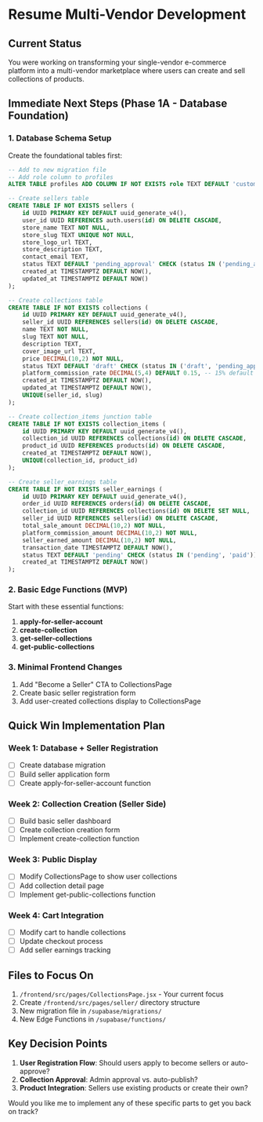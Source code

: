 # Resume Multi-Vendor Development

## Current Status
You were working on transforming your single-vendor e-commerce platform into a multi-vendor marketplace where users can create and sell collections of products.

## Immediate Next Steps (Phase 1A - Database Foundation)

### 1. Database Schema Setup
Create the foundational tables first:

```sql
-- Add to new migration file
-- Add role column to profiles
ALTER TABLE profiles ADD COLUMN IF NOT EXISTS role TEXT DEFAULT 'customer' CHECK (role IN ('customer', 'seller', 'admin'));

-- Create sellers table
CREATE TABLE IF NOT EXISTS sellers (
    id UUID PRIMARY KEY DEFAULT uuid_generate_v4(),
    user_id UUID REFERENCES auth.users(id) ON DELETE CASCADE,
    store_name TEXT NOT NULL,
    store_slug TEXT UNIQUE NOT NULL,
    store_logo_url TEXT,
    store_description TEXT,
    contact_email TEXT,
    status TEXT DEFAULT 'pending_approval' CHECK (status IN ('pending_approval', 'active', 'suspended')),
    created_at TIMESTAMPTZ DEFAULT NOW(),
    updated_at TIMESTAMPTZ DEFAULT NOW()
);

-- Create collections table
CREATE TABLE IF NOT EXISTS collections (
    id UUID PRIMARY KEY DEFAULT uuid_generate_v4(),
    seller_id UUID REFERENCES sellers(id) ON DELETE CASCADE,
    name TEXT NOT NULL,
    slug TEXT NOT NULL,
    description TEXT,
    cover_image_url TEXT,
    price DECIMAL(10,2) NOT NULL,
    status TEXT DEFAULT 'draft' CHECK (status IN ('draft', 'pending_approval', 'active', 'rejected', 'inactive')),
    platform_commission_rate DECIMAL(5,4) DEFAULT 0.15, -- 15% default
    created_at TIMESTAMPTZ DEFAULT NOW(),
    updated_at TIMESTAMPTZ DEFAULT NOW(),
    UNIQUE(seller_id, slug)
);

-- Create collection_items junction table
CREATE TABLE IF NOT EXISTS collection_items (
    id UUID PRIMARY KEY DEFAULT uuid_generate_v4(),
    collection_id UUID REFERENCES collections(id) ON DELETE CASCADE,
    product_id UUID REFERENCES products(id) ON DELETE CASCADE,
    created_at TIMESTAMPTZ DEFAULT NOW(),
    UNIQUE(collection_id, product_id)
);

-- Create seller_earnings table
CREATE TABLE IF NOT EXISTS seller_earnings (
    id UUID PRIMARY KEY DEFAULT uuid_generate_v4(),
    order_id UUID REFERENCES orders(id) ON DELETE CASCADE,
    collection_id UUID REFERENCES collections(id) ON DELETE SET NULL,
    seller_id UUID REFERENCES sellers(id) ON DELETE CASCADE,
    total_sale_amount DECIMAL(10,2) NOT NULL,
    platform_commission_amount DECIMAL(10,2) NOT NULL,
    seller_earned_amount DECIMAL(10,2) NOT NULL,
    transaction_date TIMESTAMPTZ DEFAULT NOW(),
    status TEXT DEFAULT 'pending' CHECK (status IN ('pending', 'paid')),
    created_at TIMESTAMPTZ DEFAULT NOW()
);
```

### 2. Basic Edge Functions (MVP)
Start with these essential functions:

1. **apply-for-seller-account**
2. **create-collection** 
3. **get-seller-collections**
4. **get-public-collections**

### 3. Minimal Frontend Changes
1. Add "Become a Seller" CTA to CollectionsPage
2. Create basic seller registration form
3. Add user-created collections display to CollectionsPage

## Quick Win Implementation Plan

### Week 1: Database + Seller Registration
- [ ] Create database migration
- [ ] Build seller application form
- [ ] Create apply-for-seller-account function

### Week 2: Collection Creation (Seller Side)
- [ ] Build basic seller dashboard
- [ ] Create collection creation form
- [ ] Implement create-collection function

### Week 3: Public Display
- [ ] Modify CollectionsPage to show user collections
- [ ] Add collection detail page
- [ ] Implement get-public-collections function

### Week 4: Cart Integration
- [ ] Modify cart to handle collections
- [ ] Update checkout process
- [ ] Add seller earnings tracking

## Files to Focus On
1. `/frontend/src/pages/CollectionsPage.jsx` - Your current focus
2. Create `/frontend/src/pages/seller/` directory structure
3. New migration file in `/supabase/migrations/`
4. New Edge Functions in `/supabase/functions/`

## Key Decision Points
1. **User Registration Flow**: Should users apply to become sellers or auto-approve?
2. **Collection Approval**: Admin approval vs. auto-publish?
3. **Product Integration**: Sellers use existing products or create their own?

Would you like me to implement any of these specific parts to get you back on track?
